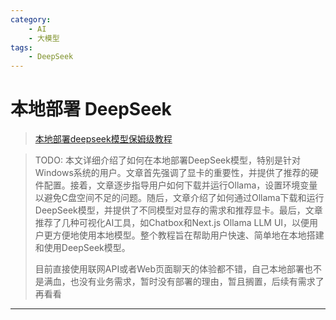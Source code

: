 ```yaml
---
category:
    - AI
    - 大模型
tags:
    - DeepSeek
---
```


# 本地部署 DeepSeek

> [本地部署deepseek模型保姆级教程](https://blog.lovefc.cn/archives/start.html)

> TODO: 本文详细介绍了如何在本地部署DeepSeek模型，特别是针对Windows系统的用户。文章首先强调了显卡的重要性，并提供了推荐的硬件配置。接着，文章逐步指导用户如何下载并运行Ollama，设置环境变量以避免C盘空间不足的问题。随后，文章介绍了如何通过Ollama下载和运行DeepSeek模型，并提供了不同模型对显存的需求和推荐显卡。最后，文章推荐了几种可视化AI工具，如Chatbox和Next.js Ollama LLM UI，以便用户更方便地使用本地模型。整个教程旨在帮助用户快速、简单地在本地搭建和使用DeepSeek模型。
>
> 目前直接使用联网API或者Web页面聊天的体验都不错，自己本地部署也不是满血，也没有业务需求，暂时没有部署的理由，暂且搁置，后续有需求了再看看

---

